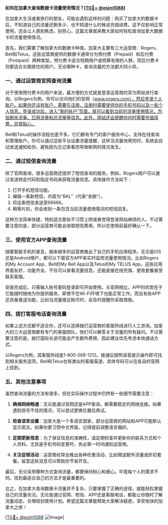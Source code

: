 **如何在加拿大查询数据卡流量使用情况？[[TG💪+ @esim1088](https://t.me/s/esim1088)]**

在加拿大生活或者旅行的朋友，可能会遇到这样的问题：购买了加拿大的数据卡后，不知道自己的流量还剩多少，也不知道什么时候该充值续费。这不仅影响正常使用，还会让人感到焦虑。别担心，这篇文章就来教大家如何轻松查询加拿大数据卡的流量使用情况。

首先，我们需要了解加拿大的数据卡种类。加拿大主要有三大运营商：Rogers、Bell和Telus。这些运营商提供的数据卡通常分为预付费（Prepaid）和后付费（Postpaid）两种类型。预付费卡适合短期用户或预算有限的人群，而后付费卡则更适合长期居住的用户。无论哪种卡，查询流量的方法都大同小异。

### **一、通过运营商官网查询流量**

对于使用预付费卡的用户来说，最方便的方式就是登录运营商的官方网站进行查询。以Rogers为例，你可以访问他们的官网（www.rogers.com），然后登录个人账户。如果你还没有账户，需要先注册。注册时需要提供你的手机号码以及一些个人信息。登录成功后，进入“我的账户”页面，就可以看到当前的流量使用情况，包括剩余流量、已用流量和总流量等信息。此外，网站还会提醒你何时需要充值续费，非常贴心。

Bell和Telus的操作流程也差不多。它们都有专门的客户服务中心，支持在线查询和管理账户。你可以通过这些平台设置流量提醒，这样当流量快用完时，系统会自动发送通知给你，避免因为忘记查看而导致断网的情况发生。

### **二、通过短信查询流量**

除了官网查询，很多运营商还提供了短信查询的服务。例如，Rogers用户可以通过发送特定代码到指定号码来获取流量信息。具体操作方法如下：

1. 打开手机短信功能。
2. 编辑一条新短信，内容为“BAL”（代表“余额”）。
3. 将这条短信发送至66666。
4. 稍等片刻，你会收到一条包含当前流量使用情况的短信回复。

这种方法简单快捷，特别适合那些不习惯上网或者觉得登录网站麻烦的人。不过需要注意的是，部分运营商可能会收取短信费用，所以在使用前最好确认一下。

### **三、使用官方APP查询流量**

随着智能手机的普及，越来越多的运营商推出了自己的手机应用程序。无论是iOS还是Android用户，都可以下载官方APP来实时监控流量使用情况。比如Rogers的My Account App、Bell的My Bell App以及Telus的My TELUS App。这些应用界面友好，功能齐全，不仅可以查看流量信息，还能直接在线充值、更改套餐甚至联系客服。

安装完成后，只需输入账号密码登录即可开始使用。与官网相比，APP的优势在于它能随时随地为你提供服务，即使不在Wi-Fi环境下也能正常工作。而且有些APP还具备推送功能，比如当流量接近耗尽时，会及时提醒你采取措施。

### **四、拨打客服电话查询流量**

如果上述方式都不适合你，还可以选择拨打运营商的客服热线进行人工咨询。加拿大的三大运营商都有专门的客服团队，他们可以解答关于流量的所有疑问。不过需要注意的是，拨打国际长途可能会产生额外费用，因此建议优先考虑本地通话方式。

以Rogers为例，其客服热线是1-800-268-1212。拨通后按照语音提示操作即可找到相关服务选项。Bell和Telus也有类似的客服渠道，具体号码可以在各自的官网上找到。

### **五、其他注意事项**

虽然查询流量的方法有很多，但在实际操作过程中仍然有一些细节需要注意：

1. **确保网络畅通**：无论是通过官网还是APP查询，都需要稳定的网络连接。如果遇到信号不佳的情况，可以尝试更换位置后再试。
   
2. **检查语言设置**：加拿大是一个多语言国家，部分运营商的网站和APP可能默认显示英文。如果你更习惯中文界面，记得提前调整语言偏好。

3. **定期更新信息**：为了保证信息的准确性，请定期检查并更新你的联系方式和个人资料。尤其是手机号码变更时，务必第一时间通知运营商。

4. **关注促销活动**：运营商经常会推出各种优惠活动，比如赠送额外流量或折扣套餐。留意这些消息可以帮助你节省开支。

最后，无论采用哪种方式查询流量，都要保持耐心和细心。毕竟每个人的需求不同，找到最适合自己的方法才是最重要的。

总之，在加拿大查询数据卡流量并不复杂，只要掌握了正确的途径，就能轻松掌握自己的流量状况。无论是通过官网、短信、APP还是客服电话，都能让你随时了解流量动态，合理规划使用计划。希望这篇文章能帮助大家解决疑惑，享受愉快的加拿大之旅！

[[TG💪+ @esim1088](https://t.me/s/esim1088) ![Image](https://i.postimg.cc/4NQfJmqS/Snipaste-2025-05-13-00-14-12.png)]